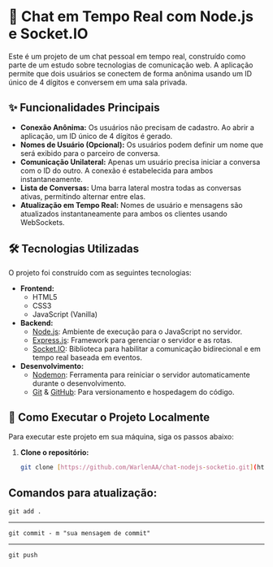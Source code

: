 # 💬 Chat em Tempo Real com Node.js e Socket.IO

Este é um projeto de um chat pessoal em tempo real, construído como parte de um estudo sobre tecnologias de comunicação web. A aplicação permite que dois usuários se conectem de forma anônima usando um ID único de 4 dígitos e conversem em uma sala privada.

## ✨ Funcionalidades Principais

- **Conexão Anônima:** Os usuários não precisam de cadastro. Ao abrir a aplicação, um ID único de 4 dígitos é gerado.
- **Nomes de Usuário (Opcional):** Os usuários podem definir um nome que será exibido para o parceiro de conversa.
- **Comunicação Unilateral:** Apenas um usuário precisa iniciar a conversa com o ID do outro. A conexão é estabelecida para ambos instantaneamente.
- **Lista de Conversas:** Uma barra lateral mostra todas as conversas ativas, permitindo alternar entre elas.
- **Atualização em Tempo Real:** Nomes de usuário e mensagens são atualizados instantaneamente para ambos os clientes usando WebSockets.

## 🛠️ Tecnologias Utilizadas

O projeto foi construído com as seguintes tecnologias:

- **Frontend:**
  - HTML5
  - CSS3
  - JavaScript (Vanilla)
- **Backend:**
  - [Node.js](https://nodejs.org/): Ambiente de execução para o JavaScript no servidor.
  - [Express.js](https://expressjs.com/): Framework para gerenciar o servidor e as rotas.
  - [Socket.IO](https://socket.io/): Biblioteca para habilitar a comunicação bidirecional e em tempo real baseada em eventos.
- **Desenvolvimento:**
  - [Nodemon](https://nodemon.io/): Ferramenta para reiniciar o servidor automaticamente durante o desenvolvimento.
  - [Git](https://git-scm.com/) & [GitHub](https://github.com/): Para versionamento e hospedagem do código.

## 🚀 Como Executar o Projeto Localmente

Para executar este projeto em sua máquina, siga os passos abaixo:

1. **Clone o repositório:**
   ```bash
   git clone [https://github.com/WarlenAA/chat-nodejs-socketio.git](https://github.com/WarlenAA/chat-nodejs-socketio.git)

   
## Comandos para atualização: 
`git add .`

---

`git commit - m "sua mensagem de commit"`

---

`git push`